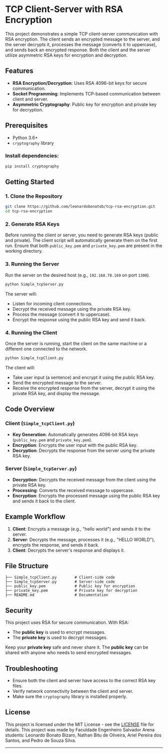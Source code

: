 
# TCP Client-Server with RSA Encryption

This project demonstrates a simple TCP client-server communication with RSA encryption. The client sends an encrypted message to the server, and the server decrypts it, processes the message (converts it to uppercase), and sends back an encrypted response. Both the client and the server utilize asymmetric RSA keys for encryption and decryption.

## Features

- **RSA Encryption/Decryption**: Uses RSA 4096-bit keys for secure communication.
- **Socket Programming**: Implements TCP-based communication between client and server.
- **Asymmetric Cryptography**: Public key for encryption and private key for decryption.

## Prerequisites

- Python 3.6+
- `cryptography` library

### Install dependencies:

```bash
pip install cryptography
```

## Getting Started

### 1. Clone the Repository

```bash
git clone https://github.com/leonardobonatob/tcp-rsa-encryption.git
cd tcp-rsa-encryption
```

### 2. Generate RSA Keys

Before running the client or server, you need to generate RSA keys (public and private). The client script will automatically generate them on the first run. Ensure that both `public_key.pem` and `private_key.pem` are present in the working directory.

### 3. Running the Server

Run the server on the desired host (e.g., `192.168.78.169` on port `1300`).

```bash
python Simple_tcpServer.py
```

The server will:
- Listen for incoming client connections.
- Decrypt the received message using the private RSA key.
- Process the message (convert it to uppercase).
- Encrypt the response using the public RSA key and send it back.

### 4. Running the Client

Once the server is running, start the client on the same machine or a different one connected to the network.

```bash
python Simple_tcpClient.py
```

The client will:
- Take user input (a sentence) and encrypt it using the public RSA key.
- Send the encrypted message to the server.
- Receive the encrypted response from the server, decrypt it using the private RSA key, and display the message.

## Code Overview

### Client (`Simple_tcpClient.py`)

- **Key Generation**: Automatically generates 4096-bit RSA keys (`public_key.pem` and `private_key.pem`).
- **Encryption**: Encrypts the user input with the public RSA key.
- **Decryption**: Decrypts the response from the server using the private RSA key.

### Server (`Simple_tcpServer.py`)

- **Decryption**: Decrypts the received message from the client using the private RSA key.
- **Processing**: Converts the received message to uppercase.
- **Encryption**: Encrypts the processed message using the public RSA key and sends it back to the client.

## Example Workflow

1. **Client**: Encrypts a message (e.g., "hello world") and sends it to the server.
2. **Server**: Decrypts the message, processes it (e.g., "HELLO WORLD"), encrypts the response, and sends it back.
3. **Client**: Decrypts the server's response and displays it.

## File Structure

```
├── Simple_tcpClient.py        # Client-side code
├── Simple_tcpServer.py        # Server-side code
├── public_key.pem             # Public key for encryption
├── private_key.pem            # Private key for decryption
├── README.md                  # Documentation
```

## Security

This project uses RSA for secure communication. With RSA:
- The **public key** is used to encrypt messages.
- The **private key** is used to decrypt messages.

Keep your **private key** safe and never share it. The **public key** can be shared with anyone who needs to send encrypted messages.

## Troubleshooting

- Ensure both the client and server have access to the correct RSA key files.
- Verify network connectivity between the client and server.
- Make sure the `cryptography` library is installed properly.

## License

This project is licensed under the MIT License - see the [LICENSE](LICENSE) file for details. This project was made by Faculdade Engenheiro Salvador Arena students: Leonardo Bonato Bizaro, Nathan Bitu de Oliveira, Ariel Pereira dos Santos, and Pedro de Souza Silva.

---
